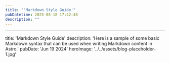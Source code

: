 ```yaml
---
title: "'Markdown Style Guide'"
pubDatetime: 2025-08-18 17:42:48
description: ""
---
```

---
title: 'Markdown Style Guide'
description: 'Here is a sample of some basic Markdown syntax that can be used when writing Markdown content in Astro.'
pubDate: 'Jun 19 2024'
heroImage: '../../assets/blog-placeholder-1.jpg'
